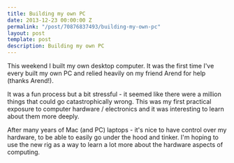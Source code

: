 ```yaml
---
title: Building my own PC
date: 2013-12-23 00:00:00 Z
permalink: "/post/70876837493/building-my-own-pc"
layout: post
template: post
description: Building my own PC
---
```


This weekend I built my own desktop computer. It was the first time I've every built my own PC and relied heavily on my friend Arend for help (thanks Arend!).

It was a fun process but a bit stressful - it seemed like there were a million things that could go catastrophically wrong. This was my first practical exposure to computer hardware / electronics and it was interesting to learn about them more deeply.

After many years of Mac (and PC) laptops - it's nice to have control over my hardware, to be able to easily go under the hood and tinker. I'm hoping to use the new rig as a way to learn a lot more about the hardware aspects of computing.